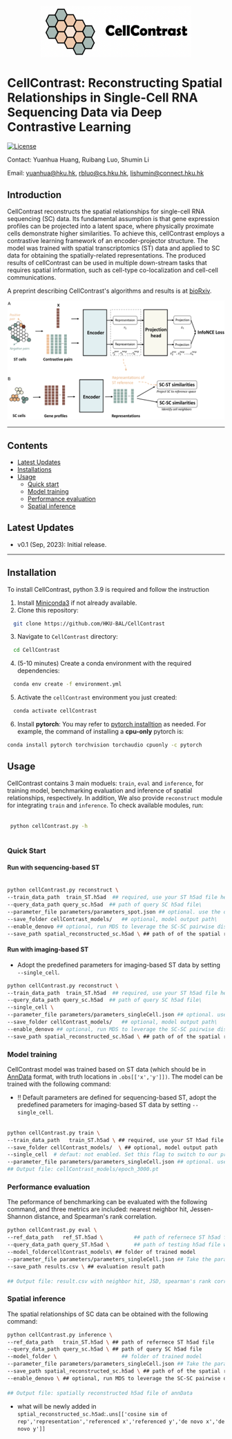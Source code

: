 
<div align="center">
    <img src="images/cellContrast_logo.png" width = "350" alt="cellContrast">
</div>

# CellContrast: Reconstructing Spatial Relationships in Single-Cell RNA Sequencing Data via Deep Contrastive Learning

[![License](https://img.shields.io/badge/license-MIT-blue)](https://opensource.org/license/mit/) 

Contact: Yuanhua Huang, Ruibang Luo, Shumin Li

Email:  yuanhua@hku.hk, rbluo@cs.hku.hk, lishumin@connect.hku.hk

## Introduction

CellContrast reconstructs the spatial relationships for single-cell RNA sequencing (SC) data. Its fundamental assumption is that gene expression profiles can be projected into a latent space, where physically proximate 
cells demonstrate higher similarities. To achieve this, cellContrast employs a contrastive learning framework of an encoder-projector structure. The model was trained with spatial transcriptomics (ST) data and applied to SC data for obtaining the spatially-related representations. The produced results of cellContrast can be used in multiple down-stream tasks that requires spatial information, such as cell-type co-localization and cell-cell communications.

A preprint describing CellContrast's algorithms and results is at [bioRxiv](https://www.biorxiv.org/content/10.1101/2023.10.12.562026v1).



![](./images/Figure1.png)

---


## Contents

- [Latest Updates](#latest-updates)
- [Installations](#installation)
- [Usage](#usage)
    - [Quick start](#quick-start)
    - [Model training](#model-training)
    - [Performance evaluation](#performance-evaluation)
    - [Spatial inference](#spatial-inference)
   

## Latest Updates
* v0.1 (Sep, 2023): Initial release.
---
## Installation
To install CellContrast, python 3.9 is required and follow the instruction
1. Install <a href="https://docs.conda.io/projects/miniconda/en/latest/" target="_blank">Miniconda3</a> if not already available.
2. Clone this repository:
```bash
  git clone https://github.com/HKU-BAL/CellContrast
```
3. Navigate to `CellContrast` directory:
```bash
  cd CellContrast
```
4. (5-10 minutes) Create a conda environment with the required dependencies:
```bash
  conda env create -f environment.yml
```
5. Activate the `cellContrast` environment you just created:
```bash
  conda activate cellContrast
```
6. Install **pytorch**: You may refer to [pytorch installtion](https://pytorch.org/get-started/locally/) as needed. For example, the command of installing a **cpu-only** pytorch is:
```bash
conda install pytorch torchvision torchaudio cpuonly -c pytorch
```

## Usage


CellContrast contains 3 main moduels: `train`, `eval` and `inference`, for training model, benchmarking evaluation and inference of spatial relationships, respectively. In addition, We also provide `reconstruct` module for integrating `train` and `inference`. To check available modules, run:

```bash
 
 python cellContrast.py -h
 
```

### Quick Start


#### Run with sequencing-based ST

```bash

python cellContrast.py reconstruct \
--train_data_path  train_ST.h5ad  ## required, use your ST h5ad file here\
--query_data_path query_sc.h5ad  ## path of query SC h5ad file\
--parameter_file parameters/parameters_spot.json ## optional. use the our default for spot or single-cell ST, or your customized parameters here\
--save_folder cellContrast_models/   ## optional, model output path\
--enable_denovo ## optional, run MDS to leverage the SC-SC pairwise distance to 2D pseudo space
--save_path spatial_reconstructed_sc.h5ad \ ## path of of the spatial reconstructed SC data
```

#### Run with imaging-based ST

* Adopt the predefined parameters for imaging-based ST data by setting `--single_cell`.

```bash
python cellContrast.py reconstruct \
--train_data_path  train_ST.h5ad  ## required, use your ST h5ad file here\
--query_data_path query_sc.h5ad  ## path of query SC h5ad file\
--single_cell \
--parameter_file parameters/parameters_singleCell.json ## optional. use the our default for spot or single-cell ST, or your customized parameters here\
--save_folder cellContrast_models/   ## optional, model output path\
--enable_denovo ## optional, run MDS to leverage the SC-SC pairwise distance to 2D pseudo space
--save_path spatial_reconstructed_sc.h5ad \ ## path of of the spatial reconstructed SC data

```

### Model training
CellContrast model was trained based on ST data (which should be in [AnnData](https://anndata.readthedocs.io/en/latest/) format, with truth locations in `.obs[['x','y']])`. The model can be trained with the following command:

* :bangbang: Default parameters are defined for sequencing-based ST, adopt the predefined parameters for imaging-based ST data by setting `--single_cell`.

```bash

python cellContrast.py train \
--train_data_path   train_ST.h5ad \ ## required, use your ST h5ad file here
--save_folder cellContrast_models/  \ ## optional, model output path
--single_cell  # defaut: not enabled. Set this flag to switch to our prefined parameters for imaging-based ST.
--parameter_file parameters/parameters_singleCell.json ## optional. use the our default for spot or single-cell ST, or your customized parameters here\
## Output file: cellContrast_models/epoch_3000.pt
```

### Performance evaluation
The peformance of benchmarking can be evaluated with the following command, and three metrics are included: nearest neighbor hit, Jessen-Shannon distance, and Spearman's rank correlation.

```bash
python cellContrast.py eval \
--ref_data_path   ref_ST.h5ad \          ## path of refernece ST h5ad file
--query_data_path query_ST.h5ad \        ## path of testing h5ad file with truth locations
--model_foldercellContrast_models\ ## folder of trained model
--parameter_file parameters/parameters_singleCell.json ## Take the parameter file you used in the training phase.\
--save_path results.csv \ ## evaluation result path

## Output file: result.csv with neighbor hit, JSD, spearman's rank correlation for each testing sample.


```

### Spatial inference
The spatial relationships of SC data can be obtained with the following command:
```bash
python cellContrast.py inference \
--ref_data_path   train_ST.h5ad \ ## path of refernece ST h5ad file
--query_data_path query_sc.h5ad \ ## path of query SC h5ad file 
--model_folder \                     ## folder of trained model
--parameter_file parameters/parameters_singleCell.json ## Take the parameter file you used in the training phase.\
--save_path spatial_reconstructed_sc.h5ad \ ## path of of the spatial reconstructed SC data
--enable_denovo \ ## optional, run MDS to leverage the SC-SC pairwise distance to 2D pseudo space

## Output file: spatially reconstructed h5ad file of annData
```
* what will be newly added in `sptial_reconstructed_sc.h5ad`:`.uns[['cosine sim of rep','representation','referenced x','referenced y','de novo x','de novo y']]` 






